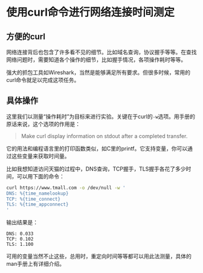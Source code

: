 # 使用curl命令进行网络连接时间测定



## 方便的curl

网络连接背后也包含了许多看不见的细节。比如域名查询，协议握手等等。在查找网络问题时，需要知道各个操作的细节，比如握手情况，各项操作耗时等等。

强大的抓包工具如Wireshark，当然是能够满足所有要求。但很多时候，常用的curl命令就足以完成这项任务。


## 具体操作

这里我们以测量“操作耗时”为目标来进行实验。关键在于curl的`-w`选项。用手册的原话来说，这个选项的作用是：
> Make curl display information on stdout after a completed transfer.

它的用法和编程语言里的打印函数类似，如C里的printf。它支持变量，你可以通过这些变量来获取时间量。

比如我想知道访问天猫的过程中，DNS查询，TCP握手，TLS握手各花了多少时间，可以用下面的命令：

```sh
curl https://www.tmall.com -o /dev/null -w '
DNS: %{time_namelookup}
TCP: %{time_connect}
TLS: %{time_appconnect}
'
```

输出结果是：

```
DNS: 0.033
TCP: 0.102
TLS: 1.100
```

可用的变量当然不止这些，总用时，重定向时间等等都可以用此法测量，具体的man手册上有详细介绍。


